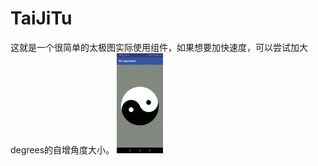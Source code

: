 # TaiJiTu
这就是一个很简单的太极图实际使用组件，如果想要加快速度，可以尝试加大degrees的自增角度大小。
![image](https://github.com/lvpeikang/TaiJiTu/blob/master/666.gif?raw=true)
